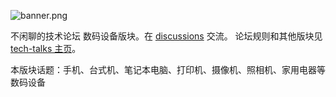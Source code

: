![banner.png](https://media.githubusercontent.com/media/adoyle-h/_imgs/master/github/tech-talks/banner.png)

不闲聊的技术论坛 数码设备版块。在 [discussions][] 交流。
论坛规则和其他版块见 [tech-talks 主页](https://github.com/just-talks/tech-talks)。

本版块话题：手机、台式机、笔记本电脑、打印机、摄像机、照相机、家用电器等数码设备

[discussions]: https://github.com/just-talks/device/discussions
